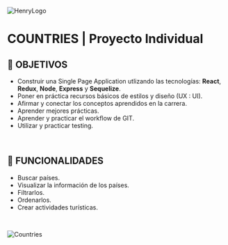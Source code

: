 ![HenryLogo](https://d31uz8lwfmyn8g.cloudfront.net/Assets/logo-henry-white-lg.png)

# **COUNTRIES** | Proyecto Individual

## **📌 OBJETIVOS**

-  Construir una Single Page Application utlizando las tecnologías: **React**, **Redux**, **Node**, **Express** y **Sequelize**.
-  Poner en práctica recursos básicos de estilos y diseño (UX : UI).
-  Afirmar y conectar los conceptos aprendidos en la carrera.
-  Aprender mejores prácticas.
-  Aprender y practicar el workflow de GIT.
-  Utilizar y practicar testing.

<br />

## **📖 FUNCIONALIDADES**

-  Buscar países.
-  Visualizar la información de los países.
-  Filtrarlos.
-  Ordenarlos.
-  Crear actividades turísticas.

<br />


 ![Countries](https://res.cloudinary.com/dyboo6pjz/image/upload/v1694747316/u0gd4bpxoyywlcve8fie.png)
